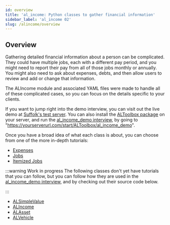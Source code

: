 ```yaml
---
id: overview
title: 'al_income: Python classes to gather financial information'
sidebar_label: 'al_income 02'
slug: /alincome/overview
---
```


## Overview

Gathering detailed financial information about a person can be complicated. They could have
multiple jobs, each with a different pay period, and you might need to report their pay
from all of those jobs monthly or annually. You might also need to ask about expenses,
debts, and then allow users to review and add or change that information.

The ALIncome module and associated YAML files were made to handle all of these complicated
cases, so you can focus on the details specific to your clients.

If you want to jump right into the demo interview, you can visit out the live demo at [Suffolk's test server](https://apps-test.suffolklitlab.org/start/ALToolbox/al_income_demo).
You can also install the [ALToolbox package](https://github.com/SuffolkLITLab/docassemble-ALToolbox)
on your server, and run the [al_income_demo interview](https://github.com/SuffolkLITLab/docassemble-ALToolbox/blob/main/docassemble/ALToolbox/data/questions/al_income_demo.yml), by going to "https://yourserverurl.com/start/ALToolbox/al_income_demo".

Once you have a broad idea of what each class is about, you can choose from one of the more in-depth tutorials:

* [Expenses](expenses.md)
* [Jobs](jobs.md)
* [Itemized Jobs](itemizedjobs.md)

:::warning Work in progress
The following classes don't yet have tutorials that you can follow, but you can follow
how they are used in the [al_income_demo interview](https://github.com/SuffolkLITLab/docassemble-ALToolbox/blobl/main/docassemble/ALToolbox/data/questions/al_income_demo.yml), and by checking out their source code below.

:::

* [ALSimpleValue](https://github.com/SuffolkLITLab/docassemble-ALToolbox/blob/main/docassemble/ALToolbox/al_income.py#L712)
* [ALIncome](https://github.com/SuffolkLITLab/docassemble-ALToolbox/blob/main/docassemble/ALToolbox/al_income.py#L152)
* [ALAsset](https://github.com/SuffolkLITLab/docassemble-ALToolbox/blob/main/docassemble/ALToolbox/al_income.py#L558)
* [ALVehicle](https://github.com/SuffolkLITLab/docassemble-ALToolbox/blob/main/docassemble/ALToolbox/al_income.py#L672)
